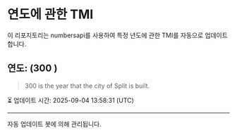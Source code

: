 
# 연도에 관한 TMI

이 리포지토리는 numbersapi를 사용하여 특정 년도에 관한 TMI를 자동으로 업데이트합니다.

## 연도: (300 )
> 300 is the year that the city of Split is built.

⏳ 업데이트 시간: 2025-09-04 13:58:31 (UTC)

---
자동 업데이트 봇에 의해 관리됩니다.
